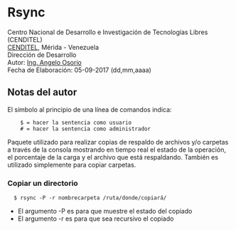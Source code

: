 # Rsync
Centro Nacional de Desarrollo e Investigación de Tecnologías Libres (CENDITEL) <br>
[CENDITEL](https://www.cenditel.gob.ve/), Mérida - Venezuela<br>
Dirección de Desarrollo<br>
Autor: [Ing. Angelo Osorio](https://twitter.com/Engel_PAIN)<br>
Fecha de Elaboración: 05-09-2017 (dd,mm,aaaa)

## Notas del autor
El símbolo al principio de una línea de comandos indica:
```
    $ = hacer la sentencia como usuario
    # = hacer la sentencia como administrador
```

Paquete utilizado para realizar copias de respaldo de archivos y/o carpetas a través de la consola mostrando en tiempo real el estado de la operación, el porcentaje de la carga y el archivo que está respaldando. También es utilizado simplemente para copiar carpetas.

### Copiar un directorio
```
  $ rsync -P -r nombrecarpeta /ruta/donde/copiará/
```
* El argumento -P es para que muestre el estado del copiado
* El argumento -r es para que sea recursivo el copiado